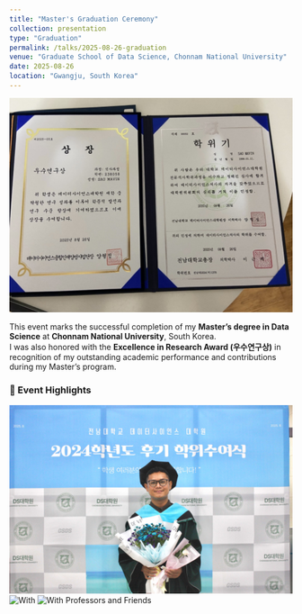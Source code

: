 ```yaml
---
title: "Master's Graduation Ceremony"
collection: presentation
type: "Graduation"
permalink: /talks/2025-08-26-graduation
venue: "Graduate School of Data Science, Chonnam National University"
date: 2025-08-26
location: "Gwangju, South Korea"
---
```


![Graduation Ceremony](/images/graduation/graduation-6.jpg)

This event marks the successful completion of my **Master’s degree in Data Science** at **Chonnam National University**, South Korea.  
I was also honored with the **Excellence in Research Award (우수연구상)** in recognition of my outstanding academic performance and contributions during my Master’s program.

### 📸 Event Highlights

![Graduation Celebration](/images/graduation/graduation-2.JPEG)
![With](/images/graduation/graduation-4.JPG)
![With Professors and Friends](/images/graduation/graduation-3.JPG)

